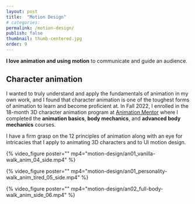 ```yaml
---
layout: post
title:  "Motion Design"
# categories: 
permalink: /motion-design/
publish: false
thumbnail: thumb-centered.jpg
order: 9
---
```


**I love animation and using motion** to communicate and guide an audience. 

## Character animation

I wanted to truly understand and apply the fundamentals of animation in my own work, and I found that character animation is one of the toughest forms of animation to learn and become proficient at. In Fall 2022, I enrolled in the 18-month 3D character animation program at [Animation Mentor](https://www.animationmentor.com/) where I completed the **animation basics**, **body mechanics**, and **advanced body mechanics** courses. 

I have a firm grasp on the 12 principles of animation along with an eye for intricacies that I apply to animating 3D characters and to UI motion design.

{% video_figure poster="" mp4="motion-design/an01_vanilla-walk_anim_04_side.mp4" %}

{% video_figure poster="" mp4="motion-design/an01_personality-walk_anim_tired_05_side.mp4" %}

{% video_figure poster="" mp4="motion-design/an02_full-body-walk_anim_side_06.mp4" %}
